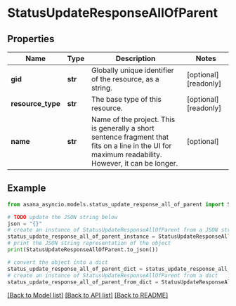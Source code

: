 # StatusUpdateResponseAllOfParent


## Properties

Name | Type | Description | Notes
------------ | ------------- | ------------- | -------------
**gid** | **str** | Globally unique identifier of the resource, as a string. | [optional] [readonly] 
**resource_type** | **str** | The base type of this resource. | [optional] [readonly] 
**name** | **str** | Name of the project. This is generally a short sentence fragment that fits on a line in the UI for maximum readability. However, it can be longer. | [optional] 

## Example

```python
from asana_asyncio.models.status_update_response_all_of_parent import StatusUpdateResponseAllOfParent

# TODO update the JSON string below
json = "{}"
# create an instance of StatusUpdateResponseAllOfParent from a JSON string
status_update_response_all_of_parent_instance = StatusUpdateResponseAllOfParent.from_json(json)
# print the JSON string representation of the object
print(StatusUpdateResponseAllOfParent.to_json())

# convert the object into a dict
status_update_response_all_of_parent_dict = status_update_response_all_of_parent_instance.to_dict()
# create an instance of StatusUpdateResponseAllOfParent from a dict
status_update_response_all_of_parent_from_dict = StatusUpdateResponseAllOfParent.from_dict(status_update_response_all_of_parent_dict)
```
[[Back to Model list]](../README.md#documentation-for-models) [[Back to API list]](../README.md#documentation-for-api-endpoints) [[Back to README]](../README.md)


